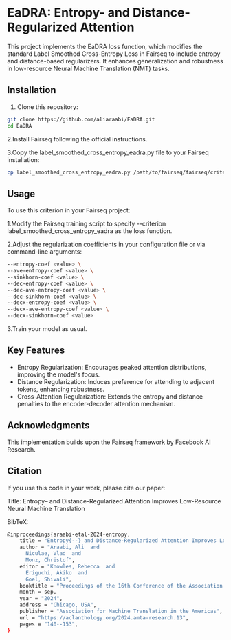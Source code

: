 
# **EaDRA: Entropy- and Distance-Regularized Attention**

This project implements the EaDRA loss function, which modifies the standard Label Smoothed Cross-Entropy Loss in Fairseq to include entropy and distance-based 
regularizers. It enhances generalization and robustness in low-resource Neural Machine Translation (NMT) tasks.

## **Installation**

1. Clone this repository:

```bash
git clone https://github.com/aliaraabi/EaDRA.git
cd EaDRA
   ```
2.Install Fairseq following the official instructions.

3.Copy the label_smoothed_cross_entropy_eadra.py file to your Fairseq installation:
```bash
cp label_smoothed_cross_entropy_eadra.py /path/to/fairseq/fairseq/criterions/
```

## **Usage**
To use this criterion in your Fairseq project:

1.Modify the Fairseq training script to specify --criterion label_smoothed_cross_entropy_eadra as the loss function.

2.Adjust the regularization coefficients in your configuration file or via command-line arguments:
```bash
--entropy-coef <value> \
--ave-entropy-coef <value> \
--sinkhorn-coef <value> \
--dec-entropy-coef <value> \
--dec-ave-entropy-coef <value> \
--dec-sinkhorn-coef <value> \
--decx-entropy-coef <value> \
--decx-ave-entropy-coef <value> \
--decx-sinkhorn-coef <value>

```

3.Train your model as usual.


## **Key Features**
- Entropy Regularization: Encourages peaked attention distributions, improving the model's focus.
- Distance Regularization: Induces preference for attending to adjacent tokens, enhancing robustness.
- Cross-Attention Regularization: Extends the entropy and distance penalties to the encoder-decoder attention mechanism.

## **Acknowledgments**
This implementation builds upon the Fairseq framework by Facebook AI Research.

## **Citation**

If you use this code in your work, please cite our paper:

Title: Entropy– and Distance-Regularized Attention Improves Low-Resource Neural Machine Translation

BibTeX:
```bash
@inproceedings{araabi-etal-2024-entropy,
    title = "Entropy{--} and Distance-Regularized Attention Improves Low-Resource Neural Machine Translation",
    author = "Araabi, Ali  and
      Niculae, Vlad  and
      Monz, Christof",
    editor = "Knowles, Rebecca  and
      Eriguchi, Akiko  and
      Goel, Shivali",
    booktitle = "Proceedings of the 16th Conference of the Association for Machine Translation in the Americas (Volume 1: Research Track)",
    month = sep,
    year = "2024",
    address = "Chicago, USA",
    publisher = "Association for Machine Translation in the Americas",
    url = "https://aclanthology.org/2024.amta-research.13",
    pages = "140--153",
}
```


